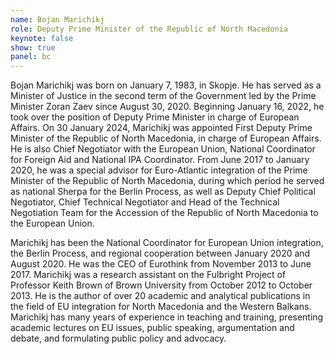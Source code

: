 ```yaml
---
name: Bojan Marichikj
role: Deputy Prime Minister of the Republic of North Macedonia
keynote: false
show: true
panel: bc
---
```


Bojan Marichikj was born on January 7, 1983, in Skopje. He has served as a Minister of Justice in the second term of the Government led by the Prime Minister Zoran Zaev since August 30, 2020. Beginning January 16, 2022, he took over the position of Deputy Prime Minister in charge of European Affairs. On 30 January 2024, Marichikj was appointed First Deputy Prime Minister of the Republic of North Macedonia, in charge of European Affairs. He is also Chief Negotiator with the European Union, National Coordinator for Foreign Aid and  National IPA Coordinator. From June 2017 to January 2020, he was a special advisor for Euro-Atlantic integration of the Prime Minister of the Republic of North Macedonia, during which period he served as national Sherpa for the Berlin Process, as well as Deputy Chief Political Negotiator, Chief Technical Negotiator and Head of the Technical Negotiation Team for the Accession of the Republic of North Macedonia to the European Union.

Marichikj has been the National Coordinator for European Union integration, the Berlin Process, and regional cooperation between January 2020 and August 2020. He was the CEO of Eurothink from November 2013 to June 2017. Marichikj was a research assistant on the Fulbright Project of Professor Keith Brown of Brown University from October 2012 to October 2013. He is the author of over 20 academic and analytical publications in the field of EU integration for North Macedonia and the Western Balkans. Marichikj has many years of experience in teaching and training, presenting academic lectures on EU issues, public speaking, argumentation and debate, and formulating public policy and advocacy.

